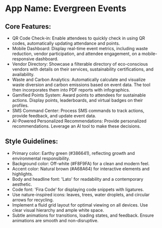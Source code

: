 # **App Name**: Evergreen Events

## Core Features:

- QR Code Check-in: Enable attendees to quickly check in using QR codes, automatically updating attendance and points.
- Mobile Dashboard: Display real-time event metrics, including waste reduction, vendor participation, and attendee engagement, on a mobile-responsive dashboard.
- Vendor Directory: Showcase a filterable directory of eco-conscious vendors with details on their services, sustainability certifications, and availability.
- Waste and Carbon Analytics: Automatically calculate and visualize waste diversion and carbon emissions based on event data. The tool then incorporates them into PDF reports with infographics.
- Gamified Points System: Award points to attendees for sustainable actions. Display points, leaderboards, and virtual badges on their profiles.
- SMS Command Center: Process SMS commands to track actions, provide feedback, and update event data.
- AI-Powered Personalized Recommendations: Provide personalized recommendations. Leverage an AI tool to make these decisions.

## Style Guidelines:

- Primary color: Earthy green (#386641), reflecting growth and environmental responsibility.
- Background color: Off-white (#F8F9FA) for a clean and modern feel.
- Accent color: Natural brown (#A68A64) for interactive elements and highlights.
- Body and headline font: 'Lato' for readability and a contemporary aesthetic.
- Code font: 'Fira Code' for displaying code snippets with ligatures.
- Use nature-inspired icons: leaves, trees, water droplets, and circular arrows for recycling.
- Implement a fluid grid layout for optimal viewing on all devices. Use clear visual hierarchy and ample white space.
- Subtle animations for transitions, loading states, and feedback. Ensure animations are smooth and non-disruptive.
